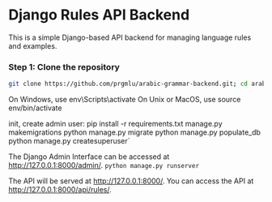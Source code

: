 # Django Rules API Backend

This is a simple Django-based API backend for managing language rules and examples.

### Step 1: Clone the repository

```bash
git clone https://github.com/prgmlu/arabic-grammar-backend.git; cd arabic-grammar-backend; python3 -m venv env
```

On Windows, use env\Scripts\activate
On Unix or MacOS, use source env/bin/activate

init, create admin user:
pip install -r requirements.txt
manage.py makemigrations
python manage.py migrate
python manage.py populate_db
python manage.py createsuperuser`


The Django Admin Interface can be accessed at http://127.0.0.1:8000/admin/.
`python manage.py runserver`

The API will be served at http://127.0.0.1:8000/. You can access the API at http://127.0.0.1:8000/api/rules/.
